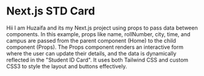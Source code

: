 # Next.js STD Card
  Hii I am Huzaifa and its my Next.js project using props to pass data between components. In this example, props like name, rollNumber, city, time, and campus are passed from the parent component (Home) to the child component (Props). The Props component renders an interactive form where the user can update their details, and the data is dynamically reflected in the "Student ID Card". It uses both Tailwind CSS and custom CSS3 to style the layout and buttons effectively.
